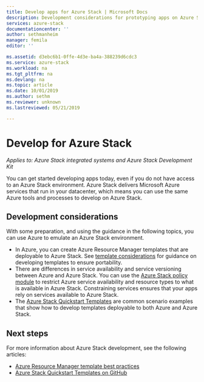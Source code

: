 ```yaml
---
title: Develop apps for Azure Stack | Microsoft Docs
description: Development considerations for prototyping apps on Azure Stack using Azure services.
services: azure-stack
documentationcenter: ''
author: sethmanheim
manager: femila
editor: ''

ms.assetid: d3ebc6b1-0ffe-4d3e-ba4a-388239d6cdc3
ms.service: azure-stack
ms.workload: na
ms.tgt_pltfrm: na
ms.devlang: na
ms.topic: article
ms.date: 10/01/2019
ms.author: sethm
ms.reviewer: unknown
ms.lastreviewed: 05/21/2019

---
```


# Develop for Azure Stack

*Applies to: Azure Stack integrated systems and Azure Stack Development Kit*

You can get started developing apps today, even if you do not have access to an Azure Stack environment. Azure Stack delivers Microsoft Azure services that run in your datacenter, which means you can use the same Azure tools and processes to develop on Azure Stack.

## Development considerations

With some preparation, and using the guidance in the following topics, you can use Azure to emulate an Azure Stack environment.

* In Azure, you can create Azure Resource Manager templates that are deployable to Azure Stack. See [template considerations](azure-stack-develop-templates.md) for guidance on developing templates to ensure portability.
* There are differences in service availability and service versioning between Azure and Azure Stack. You can use the [Azure Stack policy module](azure-stack-policy-module.md) to restrict Azure service availability and resource types to what is available in Azure Stack. Constraining services ensures that your apps rely on services available to Azure Stack.
* The [Azure Stack Quickstart Templates](https://github.com/Azure/AzureStack-QuickStart-Templates) are common scenario examples that show how to develop templates deployable to both Azure and Azure Stack.

## Next steps

For more information about Azure Stack development, see the following articles:

* [Azure Resource Manager template best practices](azure-stack-develop-templates.md)
* [Azure Stack Quickstart Templates on GitHub](https://github.com/Azure/AzureStack-QuickStart-Templates)
